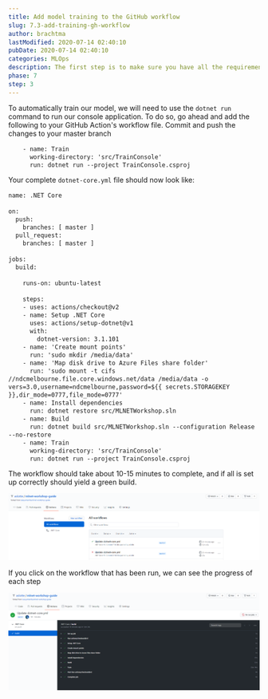 ```yaml
---
title: Add model training to the GitHub workflow
slug: 7.3-add-training-gh-workflow
author: brachtma
lastModified: 2020-07-14 02:40:10
pubDate: 2020-07-14 02:40:10
categories: MLOps
description: The first step is to make sure you have all the requirements and to clone the workshop source code.
phase: 7
step: 3
---
```


To automatically train our model, we will need to use the `dotnet run` command to run our console application.
To do so, go ahead and add the following to your GitHub Action's workflow file. Commit and push the changes to your master branch
```
    - name: Train
      working-directory: 'src/TrainConsole'
      run: dotnet run --project TrainConsole.csproj
```

Your complete `dotnet-core.yml` file should now look like: 

```
name: .NET Core

on:
  push:
    branches: [ master ]
  pull_request:
    branches: [ master ]
  
jobs:
  build:

    runs-on: ubuntu-latest

    steps:        
    - uses: actions/checkout@v2
    - name: Setup .NET Core
      uses: actions/setup-dotnet@v1
      with:
        dotnet-version: 3.1.101   
    - name: 'Create mount points'
      run: 'sudo mkdir /media/data'
    - name: 'Map disk drive to Azure Files share folder'
      run: 'sudo mount -t cifs //ndcmelbourne.file.core.windows.net/data /media/data -o vers=3.0,username=ndcmelbourne,password=${{ secrets.STORAGEKEY }},dir_mode=0777,file_mode=0777'
    - name: Install dependencies
      run: dotnet restore src/MLNETWorkshop.sln
    - name: Build
      run: dotnet build src/MLNETWorkshop.sln --configuration Release --no-restore
    - name: Train
      working-directory: 'src/TrainConsole'
      run: dotnet run --project TrainConsole.csproj 
```

The workflow should take about 10-15 minutes to complete, and if all is set up correctly should yield a green build.

![7-4-build](./media/7-4-build.png)

If you click on the workflow that has been run, we can see the progress of each step

![7-4-build-details](./media/7-4-build-details.png)